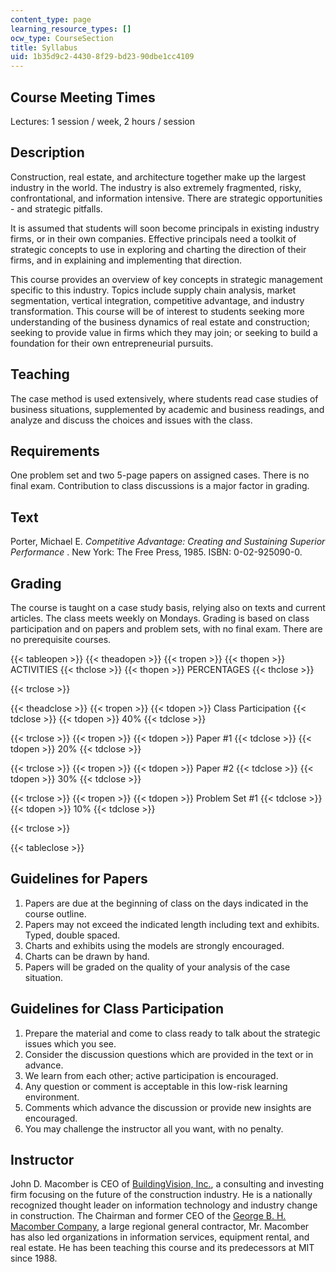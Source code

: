 ```yaml
---
content_type: page
learning_resource_types: []
ocw_type: CourseSection
title: Syllabus
uid: 1b35d9c2-4430-8f29-bd23-90dbe1cc4109
---
```


Course Meeting Times
--------------------

Lectures: 1 session / week, 2 hours / session

Description
-----------

Construction, real estate, and architecture together make up the largest industry in the world. The industry is also extremely fragmented, risky, confrontational, and information intensive. There are strategic opportunities - and strategic pitfalls.

It is assumed that students will soon become principals in existing industry firms, or in their own companies. Effective principals need a toolkit of strategic concepts to use in exploring and charting the direction of their firms, and in explaining and implementing that direction.

This course provides an overview of key concepts in strategic management specific to this industry. Topics include supply chain analysis, market segmentation, vertical integration, competitive advantage, and industry transformation. This course will be of interest to students seeking more understanding of the business dynamics of real estate and construction; seeking to provide value in firms which they may join; or seeking to build a foundation for their own entrepreneurial pursuits.

Teaching
--------

The case method is used extensively, where students read case studies of business situations, supplemented by academic and business readings, and analyze and discuss the choices and issues with the class.

Requirements
------------

One problem set and two 5-page papers on assigned cases. There is no final exam. Contribution to class discussions is a major factor in grading.

Text
----

Porter, Michael E. _Competitive Advantage: Creating and Sustaining Superior Performance_ . New York: The Free Press, 1985. ISBN: 0-02-925090-0.

Grading
-------

The course is taught on a case study basis, relying also on texts and current articles. The class meets weekly on Mondays. Grading is based on class participation and on papers and problem sets, with no final exam. There are no prerequisite courses.

{{< tableopen >}}
{{< theadopen >}}
{{< tropen >}}
{{< thopen >}}
ACTIVITIES
{{< thclose >}}
{{< thopen >}}
PERCENTAGES
{{< thclose >}}

{{< trclose >}}

{{< theadclose >}}
{{< tropen >}}
{{< tdopen >}}
Class Participation
{{< tdclose >}}
{{< tdopen >}}
40%
{{< tdclose >}}

{{< trclose >}}
{{< tropen >}}
{{< tdopen >}}
Paper #1
{{< tdclose >}}
{{< tdopen >}}
20%
{{< tdclose >}}

{{< trclose >}}
{{< tropen >}}
{{< tdopen >}}
Paper #2
{{< tdclose >}}
{{< tdopen >}}
30%
{{< tdclose >}}

{{< trclose >}}
{{< tropen >}}
{{< tdopen >}}
Problem Set #1
{{< tdclose >}}
{{< tdopen >}}
10%
{{< tdclose >}}

{{< trclose >}}

{{< tableclose >}}

Guidelines for Papers
---------------------

1.  Papers are due at the beginning of class on the days indicated in the course outline.
2.  Papers may not exceed the indicated length including text and exhibits. Typed, double spaced.
3.  Charts and exhibits using the models are strongly encouraged.
4.  Charts can be drawn by hand.
5.  Papers will be graded on the quality of your analysis of the case situation.

Guidelines for Class Participation
----------------------------------

1.  Prepare the material and come to class ready to talk about the strategic issues which you see.
2.  Consider the discussion questions which are provided in the text or in advance.
3.  We learn from each other; active participation is encouraged.
4.  Any question or comment is acceptable in this low-risk learning environment.
5.  Comments which advance the discussion or provide new insights are encouraged.
6.  You may challenge the instructor all you want, with no penalty.

Instructor
----------

John D. Macomber is CEO of [BuildingVision, Inc.](http://www.buildingvision.net/), a consulting and investing firm focusing on the future of the construction industry. He is a nationally recognized thought leader on information technology and industry change in construction. The Chairman and former CEO of the [George B. H. Macomber Company](http://businessdirectory.bizjournals.com/boston/construction/964997/george-b-h--macomber-company-inc.html), a large regional general contractor, Mr. Macomber has also led organizations in information services, equipment rental, and real estate. He has been teaching this course and its predecessors at MIT since 1988.
